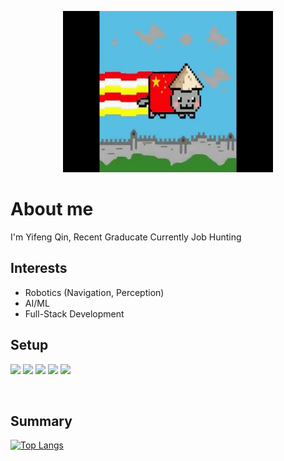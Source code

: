 <p align="center">
  <img src="assets/NyanCat.gif" alt="Logo" width="336" height="258">
</p>

# About me
<p> I'm Yifeng Qin, Recent Graducate Currently Job Hunting
<br/>


## Interests 
- Robotics (Navigation, Perception)
- AI/ML
- Full-Stack Development


## Setup
![](https://img.shields.io/badge/OS-ArchLinux-blue)
![](https://img.shields.io/badge/WM-bspwm-blue)
![](https://img.shields.io/badge/Terminal-URxvt%20-blue)
![](https://img.shields.io/badge/Shell-ZSH-blue)
![](https://img.shields.io/badge/Editor-VS%20Code-blue)

<br/>

## Summary 
[![Top Langs](https://github-readme-stats.vercel.app/api/top-langs/?username=YifengQ&layout=compact&show_icons=true&theme=radical)](https://github.com/YifengQ)

